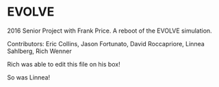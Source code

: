 # EVOLVE
2016 Senior Project with Frank Price. A reboot of the EVOLVE simulation.

Contributors: Eric Collins, Jason Fortunato, David Roccapriore, Linnea Sahlberg, Rich Wenner

Rich was able to edit this file on his box!  

So was Linnea!